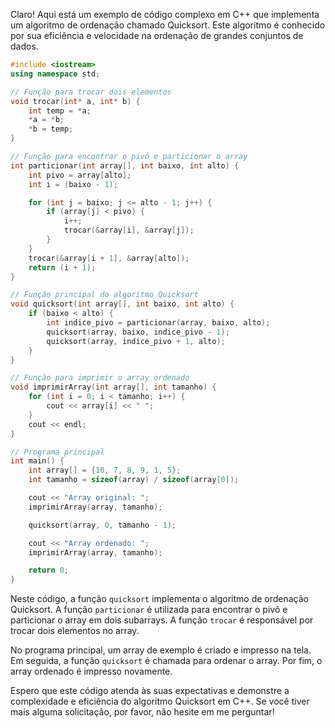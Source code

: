 Claro! Aqui está um exemplo de código complexo em C++ que implementa um algoritmo de ordenação chamado Quicksort. Este algoritmo é conhecido por sua eficiência e velocidade na ordenação de grandes conjuntos de dados.

```cpp
#include <iostream>
using namespace std;

// Função para trocar dois elementos
void trocar(int* a, int* b) {
    int temp = *a;
    *a = *b;
    *b = temp;
}

// Função para encontrar o pivô e particionar o array
int particionar(int array[], int baixo, int alto) {
    int pivo = array[alto];
    int i = (baixo - 1);

    for (int j = baixo; j <= alto - 1; j++) {
        if (array[j] < pivo) {
            i++;
            trocar(&array[i], &array[j]);
        }
    }
    trocar(&array[i + 1], &array[alto]);
    return (i + 1);
}

// Função principal do algoritmo Quicksort
void quicksort(int array[], int baixo, int alto) {
    if (baixo < alto) {
        int indice_pivo = particionar(array, baixo, alto);
        quicksort(array, baixo, indice_pivo - 1);
        quicksort(array, indice_pivo + 1, alto);
    }
}

// Função para imprimir o array ordenado
void imprimirArray(int array[], int tamanho) {
    for (int i = 0; i < tamanho; i++) {
        cout << array[i] << " ";
    }
    cout << endl;
}

// Programa principal
int main() {
    int array[] = {10, 7, 8, 9, 1, 5};
    int tamanho = sizeof(array) / sizeof(array[0]);

    cout << "Array original: ";
    imprimirArray(array, tamanho);

    quicksort(array, 0, tamanho - 1);

    cout << "Array ordenado: ";
    imprimirArray(array, tamanho);

    return 0;
}
```

Neste código, a função `quicksort` implementa o algoritmo de ordenação Quicksort. A função `particionar` é utilizada para encontrar o pivô e particionar o array em dois subarrays. A função `trocar` é responsável por trocar dois elementos no array.

No programa principal, um array de exemplo é criado e impresso na tela. Em seguida, a função `quicksort` é chamada para ordenar o array. Por fim, o array ordenado é impresso novamente.

Espero que este código atenda às suas expectativas e demonstre a complexidade e eficiência do algoritmo Quicksort em C++. Se você tiver mais alguma solicitação, por favor, não hesite em me perguntar!